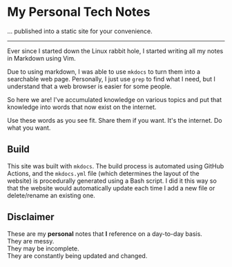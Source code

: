 # My Personal Tech Notes
... published into a static site for your convenience.  

---

Ever since I started down the Linux rabbit hole, I started writing all my notes in
Markdown using Vim.  

Due to using markdown, I was able to use `mkdocs` to turn them into a searchable web
page. Personally, I just use `grep` to find what I need, but I understand that a web
browser is easier for some people.  

So here we are! I've accumulated knowledge on various topics and put that knowledge
into words that now exist on the internet.  

Use these words as you see fit. Share them if you want. It's the internet. Do what you want.  

## Build

This site was built with `mkdocs`. The build process is automated using GitHub
Actions, and the `mkdocs.yml` file (which determines the layout of the website) is 
procedurally generated using a Bash script. I did it this way so that the website would
automatically update each time I add a new file or delete/rename an existing one.  


## Disclaimer

These are my **personal** notes that **I** reference on a day-to-day basis.  
They are messy.  
They may be incomplete.  
They are constantly being updated and changed.  





